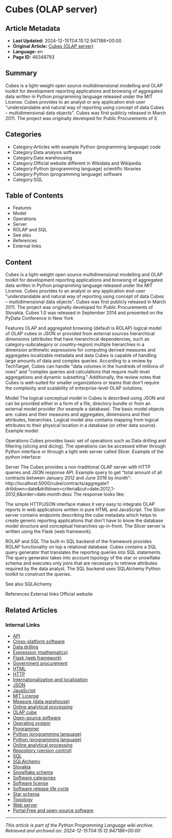 # Cubes (OLAP server)

## Article Metadata

- **Last Updated:** 2024-12-15T04:15:12.947188+00:00
- **Original Article:** [Cubes (OLAP server)](https://en.wikipedia.org/wiki/Cubes_(OLAP_server))
- **Language:** en
- **Page ID:** 46348793

## Summary

Cubes is a light-weight open source multidimensional modelling and OLAP toolkit for development reporting applications and browsing of aggregated data written in Python programming language released under the MIT License.
Cubes provides to an analyst or any application end-user "understandable and natural way of reporting using concept of data Cubes – multidimensional data objects".
Cubes was first publicly released in March 2011. The project was originally developed for Public Procurements of S

## Categories

- Category:Articles with example Python (programming language) code
- Category:Data analysis software
- Category:Data warehousing
- Category:Official website different in Wikidata and Wikipedia
- Category:Python (programming language) scientific libraries
- Category:Python (programming language) software
- Category:SQL

## Table of Contents

- Features
- Model
- Operations
- Server
- ROLAP and SQL
- See also
- References
- External links

## Content

Cubes is a light-weight open source multidimensional modelling and OLAP toolkit for development reporting applications and browsing of aggregated data written in Python programming language released under the MIT License.
Cubes provides to an analyst or any application end-user "understandable and natural way of reporting using concept of data Cubes – multidimensional data objects".
Cubes was first publicly released in March 2011. The project was originally developed for Public Procurements of Slovakia. Cubes 1.0 was released in September 2014 and presented on the PyData Conference in New York

Features
OLAP and aggregated browsing (default is ROLAP)
logical model of OLAP cubes in JSON or provided from external sources
hierarchical dimensions (attributes that have hierarchical dependencies, such as category-subcategory or country-region)
multiple hierarchies in a dimension
arithmetic expressions for computing derived measures and aggregates
localizable metadata and data
Cubes is capable of handling large amounts of data and complex queries. According to a review by TechTarget, Cubes can handle "data volumes in the hundreds of millions of rows" and "complex queries and calculations that require multi-level aggregations and dynamic subsetting." Additionally, the review notes that Cubes is well-suited for smaller organizations or teams that don't require the complexity and scalability of enterprise-level OLAP solutions.

Model
The logical conceptual model in Cubes is described using JSON and can be provided either in a form of a file, directory bundle or from an external model provider (for example a database). The basic model objects are: cubes and their measures and aggregates, dimensions and their attributes, hierarchies. Logical model also contains mapping from logical attributes to their physical location in a database (or other data source).
Example model:

Operations
Cubes provides basic set of operations such as Data drilling and filtering (slicing and dicing). The operations can be accessed either through Python interface or through a light web server called Slicer.
Example of the python interface:

Server
The Cubes provides a non-traditional OLAP server with HTTP queries and JSON response API. Example query to get "total amount of all contracts between January 2012 and June 2016 by month":
http://localhost:5000/cube/contracts/aggregate?drilldown=date&drilldown=criteria&cut=date:2012,1-2012,6&order=date.month:desc
The response looks like:

The simple HTTP/JSON interface makes it very easy to integrate OLAP reports in web applications written in pure HTML and JavaScript.
The Slicer server contains endpoints describing the cube metadata which helps to create generic reporting applications that don't have to know the database model structure and conceptual hierarchies up-in-front.
The Slicer server is written using the Flask (web framework).

ROLAP and SQL
The built-in SQL backend of the framework provides ROLAP functionality on top a relational database. Cubes contains a SQL query generator that translates the reporting queries into SQL statements. The query generator takes into account topology of the star or snowflake schema and executes only joins that are necessary to retrieve attributes required by the data analyst.
The SQL backend uses SQLAlchemy Python toolkit to construct the queries.

See also
SQLAlchemy

References
External links
Official website

## Related Articles

### Internal Links

- [API](https://en.wikipedia.org/wiki/API)
- [Cross-platform software](https://en.wikipedia.org/wiki/Cross-platform_software)
- [Data drilling](https://en.wikipedia.org/wiki/Data_drilling)
- [Expression (mathematics)](https://en.wikipedia.org/wiki/Expression_(mathematics))
- [Flask (web framework)](https://en.wikipedia.org/wiki/Flask_(web_framework))
- [Government procurement](https://en.wikipedia.org/wiki/Government_procurement)
- [HTML](https://en.wikipedia.org/wiki/HTML)
- [HTTP](https://en.wikipedia.org/wiki/HTTP)
- [Internationalization and localization](https://en.wikipedia.org/wiki/Internationalization_and_localization)
- [JSON](https://en.wikipedia.org/wiki/JSON)
- [JavaScript](https://en.wikipedia.org/wiki/JavaScript)
- [MIT License](https://en.wikipedia.org/wiki/MIT_License)
- [Measure (data warehouse)](https://en.wikipedia.org/wiki/Measure_(data_warehouse))
- [Online analytical processing](https://en.wikipedia.org/wiki/Online_analytical_processing)
- [OLAP cube](https://en.wikipedia.org/wiki/OLAP_cube)
- [Open-source software](https://en.wikipedia.org/wiki/Open-source_software)
- [Operating system](https://en.wikipedia.org/wiki/Operating_system)
- [Programmer](https://en.wikipedia.org/wiki/Programmer)
- [Python (programming language)](https://en.wikipedia.org/wiki/Python_(programming_language))
- [Python (programming language)](https://en.wikipedia.org/wiki/Python_(programming_language))
- [Online analytical processing](https://en.wikipedia.org/wiki/Online_analytical_processing)
- [Repository (version control)](https://en.wikipedia.org/wiki/Repository_(version_control))
- [SQL](https://en.wikipedia.org/wiki/SQL)
- [SQLAlchemy](https://en.wikipedia.org/wiki/SQLAlchemy)
- [Slovakia](https://en.wikipedia.org/wiki/Slovakia)
- [Snowflake schema](https://en.wikipedia.org/wiki/Snowflake_schema)
- [Software categories](https://en.wikipedia.org/wiki/Software_categories)
- [Software license](https://en.wikipedia.org/wiki/Software_license)
- [Software release life cycle](https://en.wikipedia.org/wiki/Software_release_life_cycle)
- [Star schema](https://en.wikipedia.org/wiki/Star_schema)
- [Topology](https://en.wikipedia.org/wiki/Topology)
- [Web server](https://en.wikipedia.org/wiki/Web_server)
- [Portal:Free and open-source software](https://en.wikipedia.org/wiki/Portal:Free_and_open-source_software)

---
_This article is part of the Python Programming Language wiki archive._
_Retrieved and archived on: 2024-12-15T04:15:12.947188+00:00_
